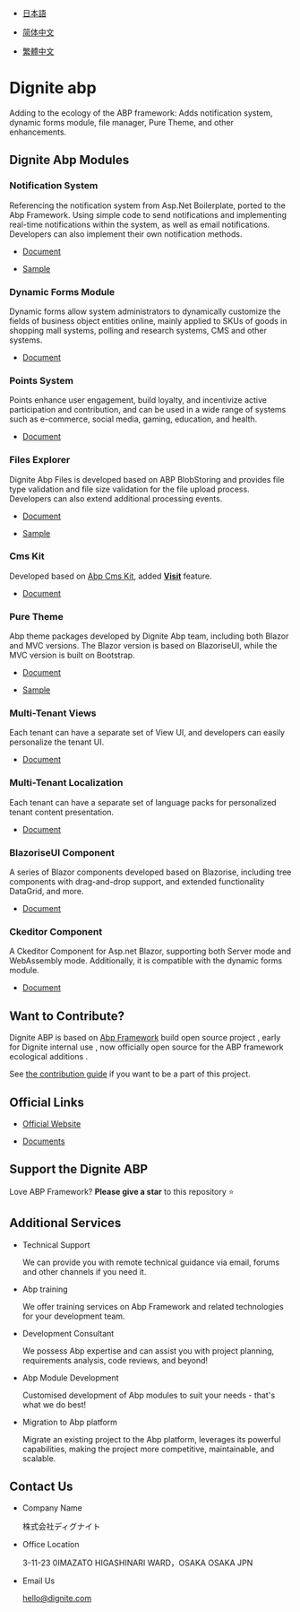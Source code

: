 
- [日本語](README.ja.md)

- [简体中文](README.zh_Hans.md)

- [繁體中文](README.zh_Hant.md)

# Dignite abp

Adding to the ecology of the ABP framework: Adds notification system, dynamic forms module, file manager, Pure Theme, and other enhancements.

## Dignite Abp Modules

### Notification System

Referencing the notification system from Asp.Net Boilerplate, ported to the Abp Framework. Using simple code to send notifications and implementing real-time notifications within the system, as well as email notifications. Developers can also implement their own notification methods.

- [Document](https://learn.dignite.com/en/abp/latest/Notifications)

- [Sample](https://github.com/dignite-projects/dignite-abp/tree/main/samples/NotificationCenterSample)

### Dynamic Forms Module

Dynamic forms allow system administrators to dynamically customize the fields of business object entities online, mainly applied to SKUs of goods in shopping mall systems, polling and research systems, CMS and other systems.

- [Document](https://learn.dignite.com/en/abp/latest/Dynamic-Forms)

### Points System

Points enhance user engagement, build loyalty, and incentivize active participation and contribution, and can be used in a wide range of systems such as e-commerce, social media, gaming, education, and health.

- [Document](https://learn.dignite.com/en/abp/latest/Points)

### Files Explorer

Dignite Abp Files is developed based on ABP BlobStoring and provides file type validation and file size validation for the file upload process. Developers can also extend additional processing events.

- [Document](https://learn.dignite.com/en/abp/latest/File-Explorer)

- [Sample](https://github.com/dignite-projects/dignite-abp/tree/main/samples/FileExplorerSample)

### Cms Kit

Developed based on [Abp Cms Kit](https://docs.abp.io/zh-Hans/abp/latest/Modules/Cms-Kit/Index), added [**Visit**](https://learn.dignite.com/ja/abp/latest/Cms-Kit/Visit) feature.

- [Document](https://learn.dignite.com/en/abp/latest/Cms-Kit/Index)

### Pure Theme

Abp theme packages developed by Dignite Abp team, including both Blazor and MVC versions. The Blazor version is based on BlazoriseUI, while the MVC version is built on Bootstrap.

- [Document](https://learn.dignite.com/en/abp/latest/Pure-Theme)

- [Sample](https://github.com/dignite-projects/dignite-abp/tree/main/modules/pure-theme)

### Multi-Tenant Views

Each tenant can have a separate set of View UI, and developers can easily personalize the tenant UI.

- [Document](https://learn.dignite.com/en/abp/latest/Views-MultiTenancy)

### Multi-Tenant Localization

Each tenant can have a separate set of language packs for personalized tenant content presentation.

- [Document](https://learn.dignite.com/en/abp/latest/Localization-MultiTenancy)

### BlazoriseUI Component

A series of Blazor components developed based on Blazorise, including tree components with drag-and-drop support, and extended functionality DataGrid, and more.

- [Document](https://learn.dignite.com/en/abp/latest/BlazoriseUI-Component)

### Ckeditor Component

A Ckeditor Component for Asp.net Blazor, supporting both Server mode and WebAssembly mode. Additionally, it is compatible with the dynamic forms module.

- [Document](https://learn.dignite.com/en/abp/latest/Blazor-Ckeditor-Component)

## Want to Contribute?

Dignite ABP is based on [Abp Framework](https://github.com/abpframework) build open source project , early for Dignite internal use , now officially open source for the ABP framework ecological additions .

See [the contribution guide](https://learn.dignite.com/en/abp/latest/Contribution/Index) if you want to be a part of this project.

## Official Links

- <a href="https://dignite.com/dignite-abp" target="_blank">Official Website</a>

- <a href="https://learn.dignite.com/en/abp" target="_blank">Documents</a>

## Support the Dignite ABP

Love ABP Framework? **Please give a star** to this repository :star:

## Additional Services

- Technical Support

  We can provide you with remote technical guidance via email, forums and other channels if you need it.

- Abp training

  We offer training services on Abp Framework and related technologies for your development team.

- Development Consultant

  We possess Abp expertise and can assist you with project planning, requirements analysis, code reviews, and beyond!

- Abp Module Development

  Customised development of Abp modules to suit your needs - that's what we do best!

- Migration to Abp platform

  Migrate an existing project to the Abp platform, leverages its powerful capabilities, making the project more competitive, maintainable, and scalable.

## Contact Us

- Company Name

  株式会社ディグナイト

- Office Location

  3-11-23 0IMAZATO HIGASHINARI WARD，OSAKA OSAKA JPN

- Email Us
  
  <hello@dignite.com>
